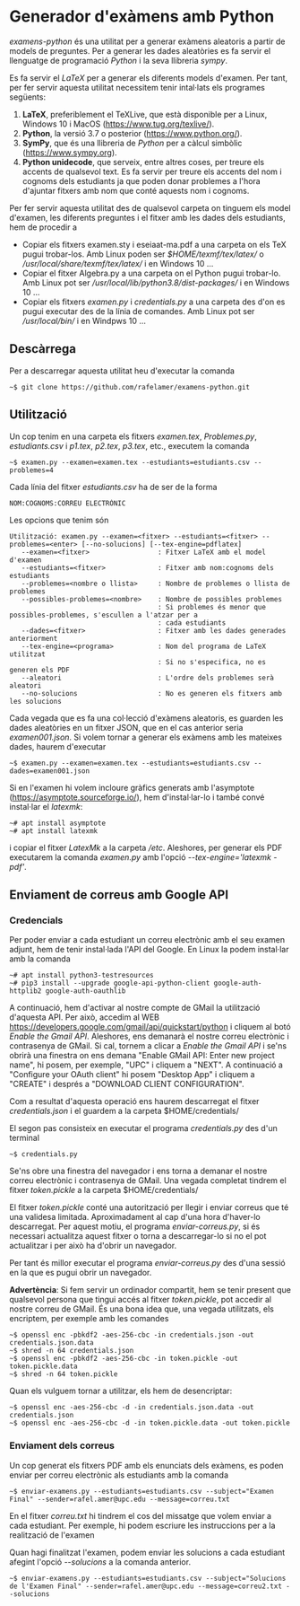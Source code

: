 # Generador d'exàmens amb Python

*examens-python* és una utilitat per a generar exàmens aleatoris a partir de models de preguntes. Per a generar les dades aleatòries es fa servir el llenguatge de programació _Python_ i la seva llibreria _sympy_.

Es fa servir el _LaTeX_ per a generar els diferents models d'examen. Per tant, per fer servir aquesta utilitat necessitem tenir intal·lats els programes següents:

1. **LaTeX**, preferiblement el TeXLive, que està disponible per a Linux, Windows 10 i MacOS (https://www.tug.org/texlive/).
2. **Python**, la versió 3.7 o posterior (https://www.python.org/).
3. **SymPy**, que és una llibreria de _Python_ per a càlcul simbòlic (https://www.sympy.org).
4. **Python unidecode**, que serveix, entre altres coses, per treure els accents de qualsevol text. Es fa servir per treure els accents del nom i cognoms dels estudiants ja que poden donar problemes a l'hora d'ajuntar fitxers amb nom que conté aquests nom i cognoms.

Per fer servir aquesta utilitat des de qualsevol carpeta on tinguem els model d'examen, les diferents preguntes i el fitxer amb les dades dels estudiants, hem de procedir a

* Copiar els fitxers examen.sty i eseiaat-ma.pdf a una carpeta on els TeX pugui trobar-los. Amb Linux poden ser _$HOME/texmf/tex/latex/_ o _/usr/local/share/texmf/tex/latex/_ i en Windows 10 ...
* Copiar el fitxer Algebra.py a una carpeta on el Python pugui trobar-lo. Amb Linux pot ser _/usr/local/lib/python3.8/dist-packages/_ i en Windows 10 ...
* Copiar els fitxers _examen.py_ i _credentials.py_  a una carpeta des d'on es pugui executar des de la línia de comandes. Amb Linux pot ser _/usr/local/bin/_ i en Windpws 10 ...

## Descàrrega

Per a descarregar aquesta utilitat heu d'executar la comanda
```
~$ git clone https://github.com/rafelamer/examens-python.git
```

## Utilització

Un cop tenim en una carpeta els fitxers _examen.tex_, _Problemes.py_, _estudiants.csv_ i _p1.tex_, _p2.tex_, _p3.tex_, etc., executem la comanda
```
~$ examen.py --examen=examen.tex --estudiants=estudiants.csv --problemes=4
```
Cada línia del fitxer _estudiants.csv_ ha de ser de la forma
```
NOM:COGNOMS:CORREU ELECTRÒNIC
```
Les opcions que tenim són
```
Utilització: examen.py --examen=<fitxer> --estudiants=<fitxer> --problemes=<enter> [--no-solucions] [--tex-engine=pdflatex]
   --examen=<fitxer>                 : Fitxer LaTeX amb el model d'examen
   --estudiants=<fitxer>             : Fitxer amb nom:cognoms dels estudiants
   --problemes=<nombre o llista>     : Nombre de problemes o llista de problemes
   --possibles-problemes=<nombre>    : Nombre de possibles problemes
                                     : Si problemes és menor que possibles-problemes, s'escullen a l'atzar per a
                                     : cada estudiants
   --dades=<fitxer>                  : Fitxer amb les dades generades anteriorment                                  
   --tex-engine=<programa>           : Nom del programa de LaTeX utilitzat
                                     : Si no s'especifica, no es generen els PDF
   --aleatori                        : L'ordre dels problemes serà aleatori
   --no-solucions                    : No es generen els fitxers amb les solucions
```

Cada vegada que es fa una col·lecció d'exàmens aleatoris, es guarden les dades aleatòries en un fitxer JSON, que en el cas anterior seria _examen001.json_. Si volem tornar a generar els exàmens amb les mateixes dades, haurem d'executar
```
~$ examen.py --examen=examen.tex --estudiants=estudiants.csv --dades=examen001.json
```

Si en l'examen hi volem incloure gràfics generats amb l'asymptote (https://asymptote.sourceforge.io/), hem d'instal·lar-lo i també convé instal·lar el _latexmk_:
 ```
~# apt install asymptote
~# apt install latexmk
 ```
i copiar el fitxer _LatexMk_ a la carpeta _/etc_. Aleshores, per generar els PDF executarem la comanda  _examen.py_ amb l'opció _--tex-engine='latexmk -pdf'_.

## Enviament de correus amb Google API

### Credencials

Per poder enviar a cada estudiant un correu electrònic amb el seu examen adjunt, hem de tenir instal·lada l'API del Google. En Linux la podem instal·lar amb la comanda
```
~# apt install python3-testresources
~# pip3 install --upgrade google-api-python-client google-auth-httplib2 google-auth-oauthlib
```
A continuació, hem d'activar al nostre compte de GMail la utilització d'aquesta API. Per això, accedim al WEB https://developers.google.com/gmail/api/quickstart/python i cliquem al botó _Enable the Gmail API_. Aleshores, ens demanarà el nostre correu electrònic i contrasenya de GMail. Si cal, tornem a clicar a _Enable the Gmail API_ i se'ns obrirà una finestra on ens demana "Enable GMail API: Enter new project name", hi posem, per exemple, "UPC" i cliquem a "NEXT". A continuació a "Configure your OAuth client" hi posem "Desktop App" i cliquem a "CREATE" i després a "DOWNLOAD CLIENT CONFIGURATION".

Com a resultat d'aquesta operació ens haurem descarregat el fitxer _credentials.json_ i el guardem a la carpeta $HOME/credentials/

El segon pas consisteix en executar el programa _credentials.py_ des d'un terminal
```
~$ credentials.py
```
Se'ns obre una finestra del navegador i ens torna a demanar el nostre correu electrònic i contrasenya de GMail. Una vegada completat tindrem el fitxer _token.pickle_ a la carpeta $HOME/credentials/

El fitxer _token.pickle_ conté una autorització per llegir i enviar correus que té una validesa limitada. Aproximadament al cap d'una hora d'haver-lo descarregat. Per aquest motiu, el programa _enviar-correus.py_, si és necessari actualitza aquest fitxer o torna a descarregar-lo si no el pot actualitzar i per això ha d'obrir un navegador.

Per tant és millor executar el programa _enviar-correus.py_ des d'una sessió en la que es pugui obrir un navegador.

**Advertència**: Si fem servir un ordinador compartit, hem se tenir present que qualsevol persona que tingui accés al fitxer _token.pickle_, pot accedir al nostre correu de GMail. És una bona idea que, una vegada utilitzats, els encriptem, per exemple amb les comandes
```
~$ openssl enc -pbkdf2 -aes-256-cbc -in credentials.json -out credentials.json.data
~$ shred -n 64 credentials.json
~$ openssl enc -pbkdf2 -aes-256-cbc -in token.pickle -out token.pickle.data
~$ shred -n 64 token.pickle
```
Quan els vulguem tornar a utilitzar, els hem de desencriptar:
```
~$ openssl enc -aes-256-cbc -d -in credentials.json.data -out credentials.json
~$ openssl enc -aes-256-cbc -d -in token.pickle.data -out token.pickle
```

### Enviament dels correus

Un cop generat els fitxers PDF amb els enunciats dels exàmens, es poden enviar per correu electrònic als estudiants amb la comanda
```
~$ enviar-examens.py --estudiants=estudiants.csv --subject="Examen Final" --sender=rafel.amer@upc.edu --message=correu.txt
```

En el fitxer _correu.txt_ hi tindrem el cos del missatge que volem enviar a cada estudiant. Per exemple, hi podem escriure les instruccions per a la realització de l'examen

Quan hagi finalitzat l'examen, podem enviar les solucions a cada estudiant afegint l'opció _--solucions_ a la comanda anterior.
```
~$ enviar-examens.py --estudiants=estudiants.csv --subject="Solucions de l'Examen Final" --sender=rafel.amer@upc.edu --message=correu2.txt --solucions
```
